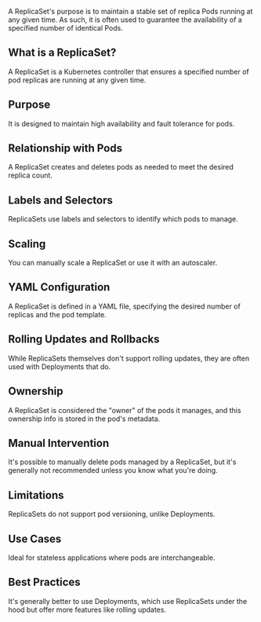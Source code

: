 A ReplicaSet's purpose is to maintain a stable set of replica Pods running at any given time. As such, it is often used to guarantee the availability of a specified number of identical Pods.  


## What is a ReplicaSet?
A ReplicaSet is a Kubernetes controller that ensures a specified number of pod replicas are running at any given time.


## Purpose
It is designed to maintain high availability and fault tolerance for pods.


## Relationship with Pods
A ReplicaSet creates and deletes pods as needed to meet the desired replica count.


## Labels and Selectors
ReplicaSets use labels and selectors to identify which pods to manage.


## Scaling
You can manually scale a ReplicaSet or use it with an autoscaler.


## YAML Configuration
A ReplicaSet is defined in a YAML file, specifying the desired number of replicas and the pod template.


## Rolling Updates and Rollbacks
While ReplicaSets themselves don't support rolling updates, they are often used with Deployments that do.


## Ownership
A ReplicaSet is considered the "owner" of the pods it manages, and this ownership info is stored in the pod's metadata.


## Manual Intervention
It's possible to manually delete pods managed by a ReplicaSet, but it's generally not recommended unless you know what you're doing.


## Limitations
ReplicaSets do not support pod versioning, unlike Deployments.


## Use Cases
Ideal for stateless applications where pods are interchangeable.


## Best Practices
It's generally better to use Deployments, which use ReplicaSets under the hood but offer more features like rolling updates.